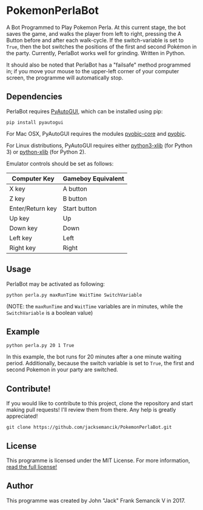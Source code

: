# PokemonPerlaBot
A Bot Programmed to Play Pokemon Perla. At this current stage, the bot saves the game, and walks the player from left to right, pressing the A Button before and after each walk-cycle. If the switch-variable is set to `True`, then the bot switches the positions of the first and second Pokémon in the party. Currently, PerlaBot works well for grinding. Written in Python.

It should also be noted that PerlaBot has a "failsafe" method programmed in; if you move your mouse to the upper-left corner of your computer screen, the programme will automatically stop.
## Dependencies
PerlaBot requires [PyAutoGUI](https://github.com/asweigart/pyautogui), which can be installed using pip:
```
pip install pyautogui
```
For Mac OSX, PyAutoGUI requires the modules [pyobjc-core](https://pypi.python.org/pypi/pyobjc-core) and [pyobjc](https://pypi.python.org/pypi/pyobjc).

For Linux distributions, PyAutoGUI requires either [python3-xlib](https://pypi.python.org/pypi/python3-xlib) (for Python 3) or [python-xlib](https://pypi.python.org/pypi/python-xlib) (for Python 2).

Emulator controls should be set as follows:

Computer Key | Gameboy Equivalent
--- | ---
X key | A button
Z key | B button
Enter/Return key | Start button
Up key | Up
Down key | Down
Left key | Left
Right key | Right

## Usage
PerlaBot may be activated as following:
```
python perla.py maxRunTime WaitTime SwitchVariable
```
(NOTE: the `maxRunTime` and `WaitTime` variables are in minutes, while the `SwitchVariable` is a boolean value)

## Example
```
python perla.py 20 1 True
```
In this example, the bot runs for 20 minutes after a one minute waiting period. Additionally, because the switch variable is set to `True`, the first and second Pokemon in your party are switched.

## Contribute!
If you would like to contribute to this project, clone the repository and start making pull requests! I'll review them from there. Any help is greatly appreciated!
```
git clone https://github.com/jacksemancik/PokemonPerlaBot.git
```

## License
This programme is licensed under the MIT License. For more information, [read the full license!](LICENSE)

## Author
This programme was created by John "Jack" Frank Semancik V in 2017.
